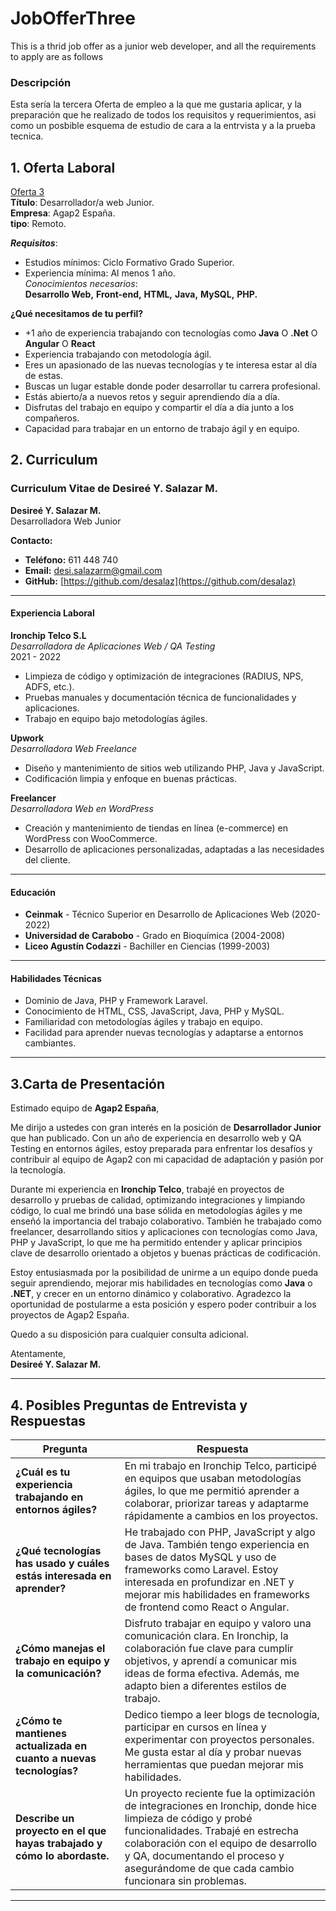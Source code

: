 # JobOfferThree  
This is a thrid job offer as a junior web developer, and all the requirements to apply are as follows  

###  Descripción
Esta sería la tercera Oferta de empleo a la que me gustaria aplicar, y la preparación que he realizado de todos los requisitos y requerimientos, asi como un posbible esquema de estudio de cara a la entrvista y a la prueba tecnica.  

## 1. Oferta Laboral     
[Oferta 3](https://www.linkedin.com/jobs/view/4051992788/?alternateChannel=search&refId=bJmnElSl3rUnUJDt03dpCw%3D%3D&trackingId=49At4j9VIqYM6eqb%2F8sMJg%3D%3D)       
**Título**: Desarrollador/a web Junior.       
**Empresa**: Agap2 España.      
**tipo**: Remoto.   

**_Requisitos_**:  
- Estudios mínimos: Ciclo Formativo Grado Superior.    
- Experiencia mínima: Al menos 1 año.       
_Conocimientos necesarios_:   
**Desarrollo Web,**    **Front-end,**    **HTML,**    **Java,**    **MySQL,**    **PHP.**     

**¿Qué necesitamos de tu perfil?**  
- +1 año de experiencia trabajando con tecnologías como **Java** O **.Net** O **Angular** O **React**    
- Experiencia trabajando con metodología ágil.    
- Eres un apasionado de las nuevas tecnologías y te interesa estar al día de estas.    
- Buscas un lugar estable donde poder desarrollar tu carrera profesional.    
- Estás abierto/a a nuevos retos y seguir aprendiendo día a día.    
- Disfrutas del trabajo en equipo y compartir el día a día junto a los compañeros.    
- Capacidad para trabajar en un entorno de trabajo ágil y en equipo.     

## 2. Curriculum   

### **Curriculum Vitae de Desireé Y. Salazar M.**

**Desireé Y. Salazar M.**  
Desarrolladora Web Junior  

**Contacto:**  
- **Teléfono:** 611 448 740  
- **Email:** desi.salazarm@gmail.com  
- **GitHub:** [https://github.com/desalaz](https://github.com/desalaz)  

---

#### **Experiencia Laboral**

**Ironchip Telco S.L**  
*Desarrolladora de Aplicaciones Web / QA Testing*  
2021 - 2022  
- Limpieza de código y optimización de integraciones (RADIUS, NPS, ADFS, etc.).
- Pruebas manuales y documentación técnica de funcionalidades y aplicaciones.
- Trabajo en equipo bajo metodologías ágiles.

**Upwork**  
*Desarrolladora Web Freelance*  
- Diseño y mantenimiento de sitios web utilizando PHP, Java y JavaScript.
- Codificación limpia y enfoque en buenas prácticas.

**Freelancer**  
*Desarrolladora Web en WordPress*  
- Creación y mantenimiento de tiendas en línea (e-commerce) en WordPress con WooCommerce.
- Desarrollo de aplicaciones personalizadas, adaptadas a las necesidades del cliente.

---

#### **Educación**

- **Ceinmak** - Técnico Superior en Desarrollo de Aplicaciones Web (2020-2022)  
- **Universidad de Carabobo** - Grado en Bioquímica (2004-2008)  
- **Liceo Agustín Codazzi** - Bachiller en Ciencias (1999-2003)  

---

#### **Habilidades Técnicas**

- Dominio de Java, PHP y Framework Laravel.
- Conocimiento de HTML, CSS, JavaScript, Java, PHP y MySQL.
- Familiaridad con metodologías ágiles y trabajo en equipo.
- Facilidad para aprender nuevas tecnologías y adaptarse a entornos cambiantes.

---

## 3.**Carta de Presentación**

Estimado equipo de **Agap2 España**,

Me dirijo a ustedes con gran interés en la posición de **Desarrollador Junior** que han publicado. Con un año de experiencia en desarrollo web y QA Testing en entornos ágiles, estoy preparada para enfrentar los desafíos y contribuir al equipo de Agap2 con mi capacidad de adaptación y pasión por la tecnología.

Durante mi experiencia en **Ironchip Telco**, trabajé en proyectos de desarrollo y pruebas de calidad, optimizando integraciones y limpiando código, lo cual me brindó una base sólida en metodologías ágiles y me enseñó la importancia del trabajo colaborativo. También he trabajado como freelancer, desarrollando sitios y aplicaciones con tecnologías como Java, PHP y JavaScript, lo que me ha permitido entender y aplicar principios clave de desarrollo orientado a objetos y buenas prácticas de codificación.

Estoy entusiasmada por la posibilidad de unirme a un equipo donde pueda seguir aprendiendo, mejorar mis habilidades en tecnologías como **Java** o **.NET**, y crecer en un entorno dinámico y colaborativo. Agradezco la oportunidad de postularme a esta posición y espero poder contribuir a los proyectos de Agap2 España.

Quedo a su disposición para cualquier consulta adicional.

Atentamente,  
**Desireé Y. Salazar M.**

---

## 4. **Posibles Preguntas de Entrevista y Respuestas**

| Pregunta | Respuesta |
| --- | --- |
| **¿Cuál es tu experiencia trabajando en entornos ágiles?** | En mi trabajo en Ironchip Telco, participé en equipos que usaban metodologías ágiles, lo que me permitió aprender a colaborar, priorizar tareas y adaptarme rápidamente a cambios en los proyectos. |
| **¿Qué tecnologías has usado y cuáles estás interesada en aprender?** | He trabajado con PHP, JavaScript y algo de Java. También tengo experiencia en bases de datos MySQL y uso de frameworks como Laravel. Estoy interesada en profundizar en .NET y mejorar mis habilidades en frameworks de frontend como React o Angular. |
| **¿Cómo manejas el trabajo en equipo y la comunicación?** | Disfruto trabajar en equipo y valoro una comunicación clara. En Ironchip, la colaboración fue clave para cumplir objetivos, y aprendí a comunicar mis ideas de forma efectiva. Además, me adapto bien a diferentes estilos de trabajo. |
| **¿Cómo te mantienes actualizada en cuanto a nuevas tecnologías?** | Dedico tiempo a leer blogs de tecnología, participar en cursos en línea y experimentar con proyectos personales. Me gusta estar al día y probar nuevas herramientas que puedan mejorar mis habilidades. |
| **Describe un proyecto en el que hayas trabajado y cómo lo abordaste.** | Un proyecto reciente fue la optimización de integraciones en Ironchip, donde hice limpieza de código y probé funcionalidades. Trabajé en estrecha colaboración con el equipo de desarrollo y QA, documentando el proceso y asegurándome de que cada cambio funcionara sin problemas. |

---

